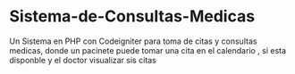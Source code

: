# Sistema-de-Consultas-Medicas
Un Sistema en PHP con Codeigniter para toma de citas y consultas medicas, donde un pacinete puede tomar una cita en el calendario , si esta disponble y el doctor visualizar sis citas 

